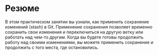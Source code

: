 # Резюме

В этом практическом занятии вы узнали, как применить сохранение изменений (stash) в Git. Применение сохранения позволяет временно сохранить свои изменения и переключиться на другую ветку или работать над чем-то другим. Когда вы будете готовы продолжить работу над своими изменениями, вы можете применить сохранение и продолжить с того места, где остановились.
